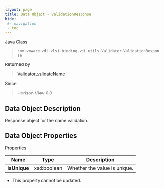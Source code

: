 ```yaml
---
layout: page
title: Data Object - ValidationResponse
hide:
 #- navigation
 - toc
---
```






Java Class  
> `com.vmware.vdi.vlsi.binding.vdi.utils.Validator.ValidationResponse`

Returned by  
> [Validator_validateName](vdi.utils.Validator.md#validateName)

Since  
> Horizon View 6.0


## Data Object Description 

Response object for the name validation. 

## Data Object Properties

Properties

Name |  Type |  Description   
---|---|---  
**isUnique**|  xsd:boolean|  Whether the value is unique.   


 * This property cannot be updated.

  
  

  
